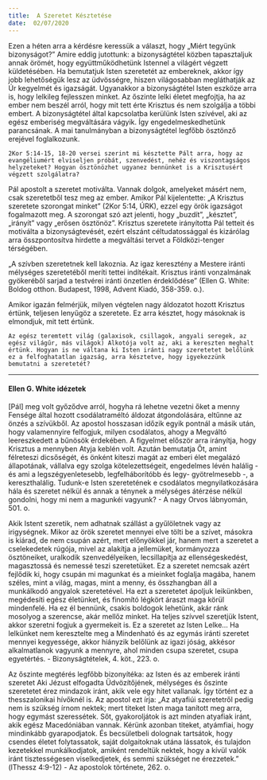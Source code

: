 ```yaml
---
title:  A Szeretet Késztetése
date:  02/07/2020
---
```


Ezen a héten arra a kérdésre keressük a választ, hogy „Miért tegyünk bizonyságot?” Amire eddig jutottunk: a bizonyságtétel közben tapasztaljuk annak örömét, hogy együttműködhetünk Istennel a világért végzett küldetésében. Ha bemutatjuk Isten szeretetét az embereknek, akkor így jobb lehetőségük lesz az üdvösségre, hiszen világosabban megláthatják az Úr kegyelmét és igazságát. Ugyanakkor a bizonyságtétel Isten eszköze arra is, hogy lelkileg fejlesszen minket. Az őszinte lelki életet megfojtja, ha az ember nem beszél arról, hogy mit tett érte Krisztus és nem szolgálja a többi embert. A bizonyságtétel által kapcsolatba kerülünk Isten szívével, aki az egész emberiség megváltására vágyik. Így engedelmeskedhetünk parancsának. A mai tanulmányban a bizonyságtétel legfőbb ösztönző erejével foglalkozunk.

`2Kor 5:14-15, 18-20 versei szerint mi késztette Pált arra, hogy az evangéliumért elviseljen próbát, szenvedést, nehéz és viszontagságos helyzeteket? Hogyan ösztönözhet ugyanez bennünket is a Krisztusért végzett szolgálatra?`

Pál apostolt a szeretet motiválta. Vannak dolgok, amelyeket másért nem, csak szeretetből tesz meg az ember. Amikor Pál kijelentette: „A Krisztus szeretete szorongat minket” (2Kor 5:14, ÚRK), ezzel egy örök igazságot fogalmazott meg. A szorongat szó azt jelenti, hogy „buzdít”, „késztet”, „irányít” vagy „erősen ösztönöz”. Krisztus szeretete irányította Pál tetteit és motiválta a bizonyságtevését, ezért elszánt céltudatossággal és kizárólag arra összpontosítva hirdette a megváltási tervet a Földközi-tenger térségében.

„A szívben szeretetnek kell lakoznia. Az igaz keresztény a Mestere iránti mélységes szeretetéből meríti tettei indítékait. Krisztus iránti vonzalmának gyökeréből sarjad a testvérei iránti önzetlen érdeklődése” (Ellen G. White: Boldog otthon. Budapest, 1998, Advent Kiadó, 358-359. o.).

Amikor igazán felmérjük, milyen végtelen nagy áldozatot hozott Krisztus értünk, teljesen lenyűgöz a szeretete. Ez arra késztet, hogy másoknak is elmondjuk, mit tett értünk.

`Az egész teremtett világ (galaxisok, csillagok, angyali seregek, az egész világűr, más világok) Alkotója volt az, aki a kereszten meghalt értünk. Hogyan is ne váltana ki Isten iránti nagy szeretetet belőlünk ez a felfoghatatlan igazság, arra késztetve, hogy igyekezzünk bemutatni a szeretetét?`

---

#### Ellen G. White idézetek

[Pál] meg volt győződve arról, hogyha rá lehetne vezetni őket a menny Fensége által hozott csodálatraméltó áldozat átgondolására, eltűnne az önzés a szívükből. Az apostol hosszasan időzik egyik pontnál a másik után, hogy valamennyire felfogjuk, milyen csodálatos, ahogy a Megváltó leereszkedett a bűnösök érdekében. A figyelmet először arra irányítja, hogy Krisztus a mennyben Atyja keblén volt. Azután bemutatja Őt, amint félreteszi dicsőségét, és önként kiteszi magát az emberi élet megalázó állapotának, vállalva egy szolga kötelezettségeit, engedelmes lévén halálig - és ami a legszégyenletesebb, legfelháborítóbb és legy- gyötrelmesebb -, a kereszthalálig. Tudunk-e Isten szeretetének e csodálatos megnyilatkozására hála és szeretet nélkül és annak a ténynek a mélységes átérzése nélkül gondolni, hogy mi nem a magunkéi vagyunk? - A nagy Orvos lábnyomán, 501. o.

Akik Istent szeretik, nem adhatnak szállást a gyűlöletnek vagy az irigységnek. Mikor az örök szeretet mennyei elve tölti be a szívet, másokra is kiárad, de nem csupán azért, mert előnyökkel jár, hanem mert a szeretet a cselekedetek rúgója, mivel az alakítja a jellemüket, kormányozza ösztöneiket, uralkodik szenvedélyeiken, lecsillapítja az ellenségeskedést, magasztossá és nemessé teszi szeretetüket. Ez a szeretet nemcsak azért fejlődik ki, hogy csupán mi magunkat és a mieinket foglalja magába, hanem széles, mint a világ, magas, mint a menny, és összhangban áll a munkálkodó angyalok szeretetével. Ha ezt a szeretetet ápoljuk leikünkben, megédesíti egész életünket, és finomító légkört áraszt maga körül mindenfelé. Ha ez él bennünk, csakis boldogok lehetünk, akár ránk mosolyog a szerencse, akár mellőz minket. Ha teljes szívvel szeretjük Istent, akkor szeretni fogjuk a gyermekeit is. Ez a szeretet az Isten Lelke... Ha lelkünket nem keresztelte meg a Mindenható és az egymás iránti szeretet mennyei kegyessége, akkor hiányzik belőlünk az igazi jóság, akkésor alkalmatlanok vagyunk a mennyre, ahol minden csupa szeretet, csupa egyetértés. - Bizonyságtételek, 4. köt., 223. o.

Az őszinte megtérés legfőbb bizonyítéka: az Isten és az emberek iránti szeretet Aki Jézust elfogadta Üdvözítőjének, mélységes és őszinte szeretetet érez mindazok iránt, akik vele egy hitet vallanak. Így történt ez a thesszalonikai hívőknél is. Az apostol ezt írja: „Az atyafiúi szeretetről pedig nem is szükség írnom nektek; mert titeket Isten maga tanított meg arra, hogy egymást szeressétek. Sőt, gyakoroljátok is azt minden atyafiak iránt, akik egész Macedóniában vannak. Kérünk azonban titeket, atyámfiai, hogy mindinkább gyarapodjatok. És becsületbeli dolognak tartsátok, hogy csendes életet folytassatok, saját dolgaitoknak utána lássatok, és tulajdon kezetekkel munkálkodjatok, amiként rendeltük nektek, hogy a kívül valók iránt tisztességesen viselkedjetek, és semmi szükséget ne érezzetek.” (lThessz 4:9-12) - Az apostolok története, 262. o.